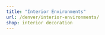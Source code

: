 ```yaml
---
title: "Interior Environments"
url: /denver/interior-environments/
shop: interior decoration
---
```

